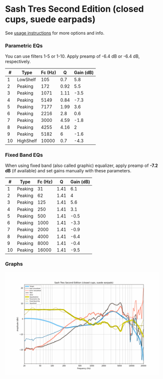 # Sash Tres Second Edition (closed cups, suede earpads)
See [usage instructions](https://github.com/jaakkopasanen/AutoEq#usage) for more options and info.

### Parametric EQs
You can use filters 1-5 or 1-10. Apply preamp of -6.4 dB or -6.4 dB, respectively.

|   # | Type      |   Fc (Hz) |    Q |   Gain (dB) |
|-----|-----------|-----------|------|-------------|
|   1 | LowShelf  |       105 | 0.7  |         5.8 |
|   2 | Peaking   |       172 | 0.92 |         5.5 |
|   3 | Peaking   |      1071 | 1.11 |        -3.5 |
|   4 | Peaking   |      5149 | 0.84 |        -7.3 |
|   5 | Peaking   |      7177 | 1.99 |         3.6 |
|   6 | Peaking   |      2216 | 2.8  |         0.6 |
|   7 | Peaking   |      3000 | 4.59 |        -1.8 |
|   8 | Peaking   |      4255 | 4.16 |         2   |
|   9 | Peaking   |      5182 | 6    |        -1.6 |
|  10 | HighShelf |     10000 | 0.7  |        -4.3 |

### Fixed Band EQs
When using fixed band (also called graphic) equalizer, apply preamp of **-7.2 dB** (if available) and set gains manually with these parameters.

|   # | Type    |   Fc (Hz) |    Q |   Gain (dB) |
|-----|---------|-----------|------|-------------|
|   1 | Peaking |        31 | 1.41 |         6.1 |
|   2 | Peaking |        62 | 1.41 |         4   |
|   3 | Peaking |       125 | 1.41 |         5.6 |
|   4 | Peaking |       250 | 1.41 |         3.1 |
|   5 | Peaking |       500 | 1.41 |        -0.5 |
|   6 | Peaking |      1000 | 1.41 |        -3.3 |
|   7 | Peaking |      2000 | 1.41 |        -0.9 |
|   8 | Peaking |      4000 | 1.41 |        -6.4 |
|   9 | Peaking |      8000 | 1.41 |        -0.4 |
|  10 | Peaking |     16000 | 1.41 |        -9.5 |

### Graphs
![](./Sash%20Tres%20Second%20Edition%20(closed%20cups,%20suede%20earpads).png)
